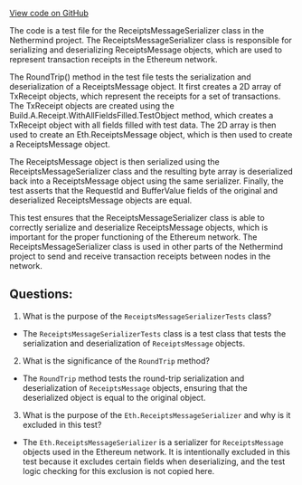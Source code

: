 [View code on GitHub](https://github.com/NethermindEth/nethermind/src/Nethermind/Nethermind.Network.Test/P2P/Subprotocols/Les/ReceiptsMessageSerializerTests.cs)

The code is a test file for the ReceiptsMessageSerializer class in the Nethermind project. The ReceiptsMessageSerializer class is responsible for serializing and deserializing ReceiptsMessage objects, which are used to represent transaction receipts in the Ethereum network. 

The RoundTrip() method in the test file tests the serialization and deserialization of a ReceiptsMessage object. It first creates a 2D array of TxReceipt objects, which represent the receipts for a set of transactions. The TxReceipt objects are created using the Build.A.Receipt.WithAllFieldsFilled.TestObject method, which creates a TxReceipt object with all fields filled with test data. The 2D array is then used to create an Eth.ReceiptsMessage object, which is then used to create a ReceiptsMessage object. 

The ReceiptsMessage object is then serialized using the ReceiptsMessageSerializer class and the resulting byte array is deserialized back into a ReceiptsMessage object using the same serializer. Finally, the test asserts that the RequestId and BufferValue fields of the original and deserialized ReceiptsMessage objects are equal. 

This test ensures that the ReceiptsMessageSerializer class is able to correctly serialize and deserialize ReceiptsMessage objects, which is important for the proper functioning of the Ethereum network. The ReceiptsMessageSerializer class is used in other parts of the Nethermind project to send and receive transaction receipts between nodes in the network.
## Questions: 
 1. What is the purpose of the `ReceiptsMessageSerializerTests` class?
- The `ReceiptsMessageSerializerTests` class is a test class that tests the serialization and deserialization of `ReceiptsMessage` objects.

2. What is the significance of the `RoundTrip` method?
- The `RoundTrip` method tests the round-trip serialization and deserialization of `ReceiptsMessage` objects, ensuring that the deserialized object is equal to the original object.

3. What is the purpose of the `Eth.ReceiptsMessageSerializer` and why is it excluded in this test?
- The `Eth.ReceiptsMessageSerializer` is a serializer for `ReceiptsMessage` objects used in the Ethereum network. It is intentionally excluded in this test because it excludes certain fields when deserializing, and the test logic checking for this exclusion is not copied here.